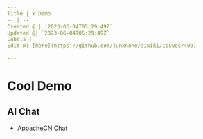 ```yaml
---
Title | x Demo
-- | --
Created @ | `2023-06-04T05:29:49Z`
Updated @| `2023-06-04T05:29:49Z`
Labels | ``
Edit @| [here](https://github.com/junxnone/aiwiki/issues/409)

---
```

# Cool Demo

## AI Chat
- [AppacheCN Chat](https://chat.ibooker.org.cn/chat)
